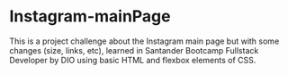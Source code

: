 # Instagram-mainPage
This is a project challenge about the Instagram main page but with some changes (size, links, etc), learned in Santander Bootcamp Fullstack Developer by DIO using basic HTML and flexbox elements of CSS.